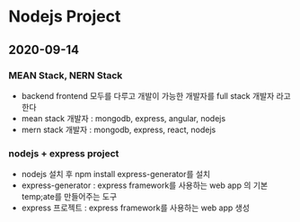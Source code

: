# Nodejs Project

## 2020-09-14

### MEAN Stack, NERN Stack

- backend frontend 모두를 다루고 개발이 가능한 개발자를 full
  stack 개발자 라고 한다
- mean stack 개발자 : mongodb, express, angular, nodejs
- mern stack 개발자 : mongodb, express, react, nodejs

### nodejs + express project

- nodejs 설치 후 npm install express-generator를 설치
- express-generator : express framework를 사용하는 web app 의 기본
  temp;ate를 만들어주는 도구
- express 프로젝트 : express framework를 사용하는 web app 생성
